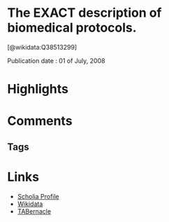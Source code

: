 
The EXACT description of biomedical protocols.
==============================================
  
  [@wikidata:Q38513299]  
  
Publication date : 01 of July, 2008  

# Highlights

# Comments

## Tags

# Links
  
 * [Scholia Profile](https://scholia.toolforge.org/work/Q38513299)  
 * [Wikidata](https://www.wikidata.org/wiki/Q38513299)  
 * [TABernacle](https://tabernacle.toolforge.org/?#/tab/manual/Q38513299/P921%3BP4510)  
